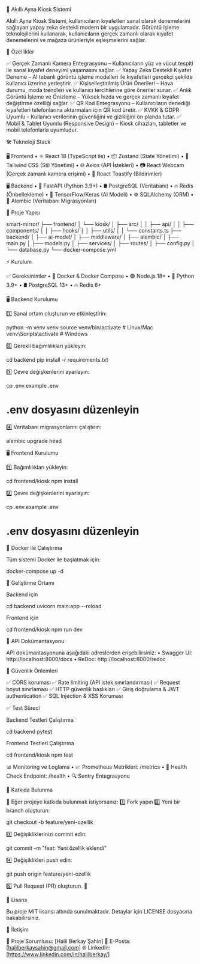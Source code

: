 📌 Akıllı Ayna Kiosk Sistemi

Akıllı Ayna Kiosk Sistemi, kullanıcıların kıyafetleri sanal olarak denemelerini sağlayan yapay zeka destekli modern bir uygulamadır. Görüntü işleme teknolojilerini kullanarak, kullanıcıların gerçek zamanlı olarak kıyafet denemelerini ve mağaza ürünleriyle eşleşmelerini sağlar.

🚀 Özellikler

✅ Gerçek Zamanlı Kamera Entegrasyonu – Kullanıcıların yüz ve vücut tespiti ile sanal kıyafet deneyimi yaşamasını sağlar.
✅ Yapay Zeka Destekli Kıyafet Deneme – AI tabanlı görüntü işleme modelleri ile kıyafetleri gerçekçi şekilde kullanıcı üzerine yerleştirir.
✅ Kişiselleştirilmiş Ürün Önerileri – Hava durumu, moda trendleri ve kullanıcı tercihlerine göre öneriler sunar.
✅ Anlık Görüntü İşleme ve Önizleme – Yüksek hızda ve gerçek zamanlı kıyafet değiştirme özelliği sağlar.
✅ QR Kod Entegrasyonu – Kullanıcıların denediği kıyafetleri telefonlarına aktarmaları için QR kod üretir.
✅ KVKK & GDPR Uyumlu – Kullanıcı verilerinin güvenliğini ve gizliliğini ön planda tutar.
✅ Mobil & Tablet Uyumlu (Responsive Design) – Kiosk cihazları, tabletler ve mobil telefonlarla uyumludur.

🛠 Teknoloji Stack

🖥 Frontend
	•	⚛ React 18 (TypeScript ile)
	•	📦 Zustand (State Yönetimi)
	•	🎨 Tailwind CSS (Stil Yönetimi)
	•	🌐 Axios (API İstekleri)
	•	📷 React Webcam (Gerçek zamanlı kamera erişimi)
	•	🔔 React Toastify (Bildirimler)

🖥 Backend
	•	🚀 FastAPI (Python 3.9+)
	•	🛢 PostgreSQL (Veritabanı)
	•	🔥 Redis (Önbellekleme)
	•	🧠 TensorFlow/Keras (AI Modeli)
	•	⚙ SQLAlchemy (ORM)
	•	🔄 Alembic (Veritabanı Migrasyonları)

📁 Proje Yapısı

smart-mirror/
├── frontend/
│   └── kiosk/
│       ├── src/
│       │   ├── api/
│       │   ├── components/
│       │   ├── hooks/
│       │   ├── utils/
│       │   └── constants.ts
├── backend/
│   ├── ai-model/
│   ├── middleware/
│   ├── alembic/
│   ├── main.py
│   ├── models.py
│   ├── services/
│   ├── routes/
│   ├── config.py
│   └── database.py
└── docker-compose.yml

⚡ Kurulum

✅ Gereksinimler
	•	🐳 Docker & Docker Compose
	•	🟢 Node.js 18+
	•	🐍 Python 3.9+
	•	🛢 PostgreSQL 13+
	•	🔥 Redis 6+

🖥 Backend Kurulumu

1️⃣ Sanal ortam oluşturun ve etkinleştirin:

python -m venv venv
source venv/bin/activate  # Linux/Mac
venv\Scripts\activate  # Windows

2️⃣ Gerekli bağımlılıkları yükleyin:

cd backend
pip install -r requirements.txt

3️⃣ Çevre değişkenlerini ayarlayın:

cp .env.example .env
# .env dosyasını düzenleyin

4️⃣ Veritabanı migrasyonlarını çalıştırın:

alembic upgrade head

🖥 Frontend Kurulumu

1️⃣ Bağımlılıkları yükleyin:

cd frontend/kiosk
npm install

2️⃣ Çevre değişkenlerini ayarlayın:

cp .env.example .env
# .env dosyasını düzenleyin

🐳 Docker ile Çalıştırma

Tüm sistemi Docker ile başlatmak için:

docker-compose up -d

🔧 Geliştirme Ortamı

Backend için

cd backend
uvicorn main:app --reload

Frontend için

cd frontend/kiosk
npm run dev

📜 API Dokümantasyonu

API dokümantasyonuna aşağıdaki adreslerden erişebilirsiniz:
	•	Swagger UI: http://localhost:8000/docs
	•	ReDoc: http://localhost:8000/redoc

🔐 Güvenlik Önlemleri

✅ CORS koruması
✅ Rate limiting (API istek sınırlandırması)
✅ Request boyut sınırlaması
✅ HTTP güvenlik başlıkları
✅ Giriş doğrulama & JWT authentication
✅ SQL Injection & XSS Koruması

✅ Test Süreci

Backend Testleri Çalıştırma

cd backend
pytest

Frontend Testleri Çalıştırma

cd frontend/kiosk
npm test

📊 Monitoring ve Loglama
	•	📈 Prometheus Metrikleri: /metrics
	•	💓 Health Check Endpoint: /health
	•	🔍 Sentry Entegrasyonu

🤝 Katkıda Bulunma

🎯 Eğer projeye katkıda bulunmak istiyorsanız:
1️⃣ Fork yapın
2️⃣ Yeni bir branch oluşturun:

git checkout -b feature/yeni-ozellik

3️⃣ Değişikliklerinizi commit edin:

git commit -m "feat: Yeni özellik eklendi"

4️⃣ Değişiklikleri push edin:

git push origin feature/yeni-ozellik

5️⃣ Pull Request (PR) oluşturun. 🚀

📜 Lisans

Bu proje MIT lisansı altında sunulmaktadır. Detaylar için LICENSE dosyasına bakabilirsiniz.

📩 İletişim

📌 Proje Sorumlusu: [Halil Berkay Şahin]
📧 E-Posta: [halilberkaysahin@gmail.com]
🌐 LinkedIn: [https://www.linkedin.com/in/halilberkay/]
